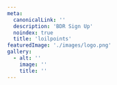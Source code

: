 ```yaml
---
meta:
  canonicalLink: ''
  description: 'BDR Sign Up'
  noindex: true
  title: 'loilpoints'
featuredImage: './images/logo.png'
gallery:
  - alt: ''
    image: ''
    title: ''
---
```


<!-- Use this to force Gatsby to correctly determine optional images/file schema -->

